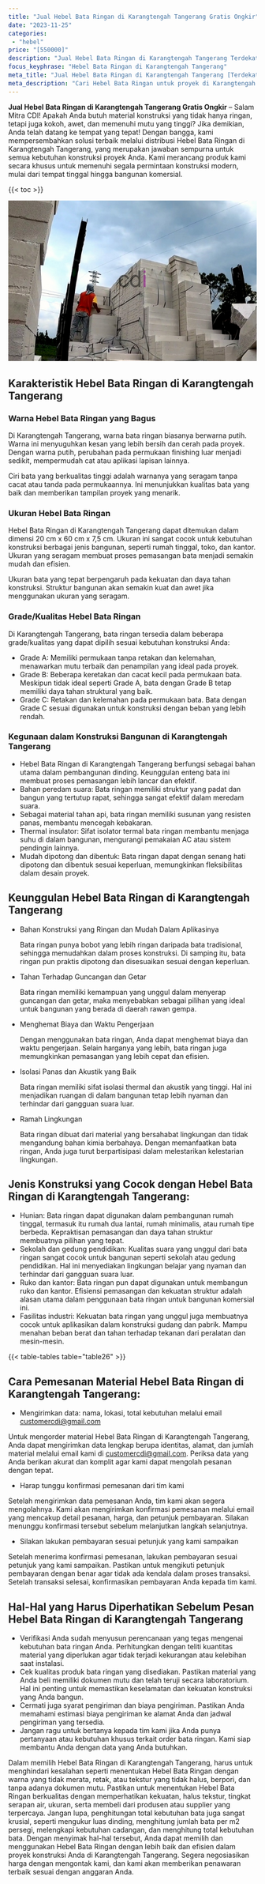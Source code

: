 ```yaml
---
title: "Jual Hebel Bata Ringan di Karangtengah Tangerang Gratis Ongkir"
date: "2023-11-25"
categories:
 - "hebel"
price: "[550000]"
description: "Jual Hebel Bata Ringan di Karangtengah Tangerang Terdekat. Hebel Bata Ringan ini sering digunakan dalam proyek pembangunan sebagai bahan bangunan dinding yang kokoh dan tahan lama. Silakan hubungi kami untuk informasi lebih lanjut."
focus_keyphrase: "Hebel Bata Ringan di Karangtengah Tangerang"
meta_title: "Jual Hebel Bata Ringan di Karangtengah Tangerang [Terdekat] - CDI"
meta_description: "Cari Hebel Bata Ringan untuk proyek di Karangtengah Tangerang? Kami menawarkan Hebel Bata Ringan berkualitas untuk bahan bangunan dinding. Dapatkan penawaran terbaik sekarang."
---
```


**Jual Hebel Bata Ringan di Karangtengah Tangerang Gratis Ongkir** – Salam Mitra CDI! Apakah Anda butuh material konstruksi yang tidak hanya ringan, tetapi juga kokoh, awet, dan memenuhi mutu yang tinggi? Jika demikian, Anda telah datang ke tempat yang tepat! Dengan bangga, kami mempersembahkan solusi terbaik melalui distribusi Hebel Bata Ringan di Karangtengah Tangerang, yang merupakan jawaban sempurna untuk semua kebutuhan konstruksi proyek Anda. Kami merancang produk kami secara khusus untuk memenuhi segala permintaan konstruksi modern, mulai dari tempat tinggal hingga bangunan komersial.

{{< toc >}}

![Jual Hebel Bata Ringan di Karangtengah Tangerang Gratis Ongkir](/images/hebel/hebel-bataringan-03.jpg)

## Karakteristik Hebel Bata Ringan di Karangtengah Tangerang

### Warna Hebel Bata Ringan yang Bagus

Di Karangtengah Tangerang, warna bata ringan biasanya berwarna putih. Warna ini menyuguhkan kesan yang lebih bersih dan cerah pada proyek. Dengan warna putih, perubahan pada permukaan finishing luar menjadi sedikit, mempermudah cat atau aplikasi lapisan lainnya.

Ciri bata yang berkualitas tinggi adalah warnanya yang seragam tanpa cacat atau tanda pada permukaannya. Ini menunjukkan kualitas bata yang baik dan memberikan tampilan proyek yang menarik.

### Ukuran Hebel Bata Ringan

Hebel Bata Ringan di Karangtengah Tangerang dapat ditemukan dalam dimensi 20 cm x 60 cm x 7,5 cm. Ukuran ini sangat cocok untuk kebutuhan konstruksi berbagai jenis bangunan, seperti rumah tinggal, toko, dan kantor. Ukuran yang seragam membuat proses pemasangan bata menjadi semakin mudah dan efisien.

Ukuran bata yang tepat berpengaruh pada kekuatan dan daya tahan konstruksi. Struktur bangunan akan semakin kuat dan awet jika menggunakan ukuran yang seragam.

### Grade/Kualitas Hebel Bata Ringan

Di Karangtengah Tangerang, bata ringan tersedia dalam beberapa grade/kualitas yang dapat dipilih sesuai kebutuhan konstruksi Anda:

*   Grade A: Memiliki permukaan tanpa retakan dan kelemahan, menawarkan mutu terbaik dan penampilan yang ideal pada proyek.
*   Grade B: Beberapa keretakan dan cacat kecil pada permukaan bata. Meskipun tidak ideal seperti Grade A, bata dengan Grade B tetap memiliki daya tahan struktural yang baik.
*   Grade C: Retakan dan kelemahan pada permukaan bata. Bata dengan Grade C sesuai digunakan untuk konstruksi dengan beban yang lebih rendah.

### Kegunaan dalam Konstruksi Bangunan di Karangtengah Tangerang

*   Hebel Bata Ringan di Karangtengah Tangerang berfungsi sebagai bahan utama dalam pembangunan dinding. Keunggulan enteng bata ini membuat proses pemasangan lebih lancar dan efektif.
*   Bahan peredam suara: Bata ringan memiliki struktur yang padat dan bangun yang tertutup rapat, sehingga sangat efektif dalam meredam suara.
*   Sebagai material tahan api, bata ringan memiliki susunan yang resisten panas, membantu mencegah kebakaran.
*   Thermal insulator: Sifat isolator termal bata ringan membantu menjaga suhu di dalam bangunan, mengurangi pemakaian AC atau sistem pendingin lainnya.
*   Mudah dipotong dan dibentuk: Bata ringan dapat dengan senang hati dipotong dan dibentuk sesuai keperluan, memungkinkan fleksibilitas dalam desain proyek.

## Keunggulan Hebel Bata Ringan di Karangtengah Tangerang

*   Bahan Konstruksi yang Ringan dan Mudah Dalam Aplikasinya

    Bata ringan punya bobot yang lebih ringan daripada bata tradisional, sehingga memudahkan dalam proses konstruksi. Di samping itu, bata ringan pun praktis dipotong dan disesuaikan sesuai dengan keperluan.
*   Tahan Terhadap Guncangan dan Getar

    Bata ringan memiliki kemampuan yang unggul dalam menyerap guncangan dan getar, maka menyebabkan sebagai pilihan yang ideal untuk bangunan yang berada di daerah rawan gempa.
*   Menghemat Biaya dan Waktu Pengerjaan

    Dengan menggunakan bata ringan, Anda dapat menghemat biaya dan waktu pengerjaan. Selain harganya yang lebih, bata ringan juga memungkinkan pemasangan yang lebih cepat dan efisien.
*   Isolasi Panas dan Akustik yang Baik

    Bata ringan memiliki sifat isolasi thermal dan akustik yang tinggi. Hal ini menjadikan ruangan di dalam bangunan tetap lebih nyaman dan terhindar dari gangguan suara luar.
*   Ramah Lingkungan

    Bata ringan dibuat dari material yang bersahabat lingkungan dan tidak mengandung bahan kimia berbahaya. Dengan memanfaatkan bata ringan, Anda juga turut berpartisipasi dalam melestarikan kelestarian lingkungan.

## Jenis Konstruksi yang Cocok dengan Hebel Bata Ringan di Karangtengah Tangerang:

*   Hunian: Bata ringan dapat digunakan dalam pembangunan rumah tinggal, termasuk itu rumah dua lantai, rumah minimalis, atau rumah tipe berbeda. Kepraktisan pemasangan dan daya tahan struktur membuatnya pilihan yang tepat.
*   Sekolah dan gedung pendidikan: Kualitas suara yang unggul dari bata ringan sangat cocok untuk bangunan seperti sekolah atau gedung pendidikan. Hal ini menyediakan lingkungan belajar yang nyaman dan terhindar dari gangguan suara luar.
*   Ruko dan kantor: Bata ringan pun dapat digunakan untuk membangun ruko dan kantor. Efisiensi pemasangan dan kekuatan struktur adalah alasan utama dalam penggunaan bata ringan untuk bangunan komersial ini.
*   Fasilitas industri: Kekuatan bata ringan yang unggul juga membuatnya cocok untuk aplikasikan dalam konstruksi gudang dan pabrik. Mampu menahan beban berat dan tahan terhadap tekanan dari peralatan dan mesin-mesin.

{{< table-tables table="table26" >}}

## Cara Pemesanan Material Hebel Bata Ringan di Karangtengah Tangerang:

*   Mengirimkan data: nama, lokasi, total kebutuhan melalui email customercdi@gmail.com

Untuk mengorder material Hebel Bata Ringan di Karangtengah Tangerang, Anda dapat mengirimkan data lengkap berupa identitas, alamat, dan jumlah material melalui email kami di customercdi@gmail.com. Periksa data yang Anda berikan akurat dan komplit agar kami dapat mengolah pesanan dengan tepat.
*   Harap tunggu konfirmasi pemesanan dari tim kami

Setelah mengirimkan data pemesanan Anda, tim kami akan segera mengolahnya. Kami akan mengirimkan konfirmasi pemesanan melalui email yang mencakup detail pesanan, harga, dan petunjuk pembayaran. Silakan menunggu konfirmasi tersebut sebelum melanjutkan langkah selanjutnya.
*   Silakan lakukan pembayaran sesuai petunjuk yang kami sampaikan

Setelah menerima konfirmasi pemesanan, lakukan pembayaran sesuai petunjuk yang kami sampaikan. Pastikan untuk mengikuti petunjuk pembayaran dengan benar agar tidak ada kendala dalam proses transaksi. Setelah transaksi selesai, konfirmasikan pembayaran Anda kepada tim kami.

## Hal-Hal yang Harus Diperhatikan Sebelum Pesan Hebel Bata Ringan di Karangtengah Tangerang

*   Verifikasi Anda sudah menyusun perencanaan yang tegas mengenai kebutuhan bata ringan Anda. Perhitungkan dengan teliti kuantitas material yang diperlukan agar tidak terjadi kekurangan atau kelebihan saat instalasi.
*   Cek kualitas produk bata ringan yang disediakan. Pastikan material yang Anda beli memiliki dokumen mutu dan telah teruji secara laboratorium. Hal ini penting untuk memastikan keselamatan dan kekuatan konstruksi yang Anda bangun.
*   Cermati juga syarat pengiriman dan biaya pengiriman. Pastikan Anda memahami estimasi biaya pengiriman ke alamat Anda dan jadwal pengiriman yang tersedia.
*   Jangan ragu untuk bertanya kepada tim kami jika Anda punya pertanyaan atau kebutuhan khusus terkait order bata ringan. Kami siap membantu Anda dengan data yang Anda butuhkan.

Dalam memilih Hebel Bata Ringan di Karangtengah Tangerang, harus untuk menghindari kesalahan seperti menentukan Hebel Bata Ringan dengan warna yang tidak merata, retak, atau tekstur yang tidak halus, berpori, dan tanpa adanya dokumen mutu. Pastikan untuk menentukan Hebel Bata Ringan berkualitas dengan memperhatikan kekuatan, halus tekstur, tingkat serapan air, ukuran, serta membeli dari produsen atau supplier yang terpercaya. Jangan lupa, penghitungan total kebutuhan bata juga sangat krusial, seperti mengukur luas dinding, menghitung jumlah bata per m2 persegi, melengkapi kebutuhan cadangan, dan menghitung total kebutuhan bata. Dengan menyimak hal-hal tersebut, Anda dapat memilih dan menggunakan Hebel Bata Ringan dengan lebih baik dan efisien dalam proyek konstruksi Anda di Karangtengah Tangerang. Segera negosiasikan harga dengan mengontak kami, dan kami akan memberikan penawaran terbaik sesuai dengan anggaran Anda.